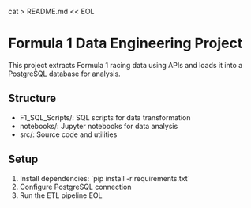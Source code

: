 cat > README.md << EOL
# Formula 1 Data Engineering Project

This project extracts Formula 1 racing data using APIs and loads it into a PostgreSQL database for analysis.

## Structure
- F1_SQL_Scripts/: SQL scripts for data transformation
- notebooks/: Jupyter notebooks for data analysis
- src/: Source code and utilities

## Setup
1. Install dependencies: \`pip install -r requirements.txt\`
2. Configure PostgreSQL connection
3. Run the ETL pipeline
EOL
